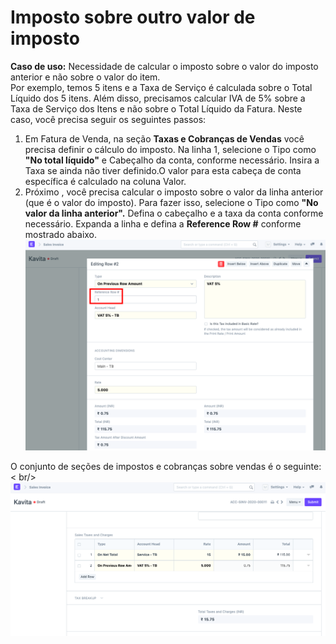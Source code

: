 # Imposto sobre outro valor de imposto


**Caso de uso:** Necessidade de calcular o imposto sobre o valor do imposto anterior e não sobre o valor do item.   
Por exemplo, temos 5 itens e a Taxa de Serviço é calculada sobre o Total Líquido dos 5 itens. Além disso, precisamos calcular IVA de 5% sobre a Taxa de Serviço dos Itens e não sobre o Total Líquido da Fatura. Neste caso, você precisa seguir os seguintes passos:  
1) Em Fatura de Venda, na seção **Taxas e Cobranças de Vendas**  você precisa definir o cálculo do imposto. Na linha 1, selecione o Tipo como **"No total líquido"** e Cabeçalho da conta, conforme necessário. Insira a Taxa se ainda não tiver definido.O valor para esta cabeça de conta específica é calculado na coluna Valor.  
2) Próximo , você precisa calcular o imposto sobre o valor da linha anterior (que é o valor do imposto). Para fazer isso, selecione o Tipo como **"No valor da linha anterior".** Defina o cabeçalho e a taxa da conta conforme necessário. Expanda a linha e defina a **Reference Row #** conforme mostrado abaixo.  
![](/files/pOxAhCQ.png)  
  
O conjunto de seções de impostos e cobranças sobre vendas é o seguinte:< br/>![](/files/BkuU2h9.png)